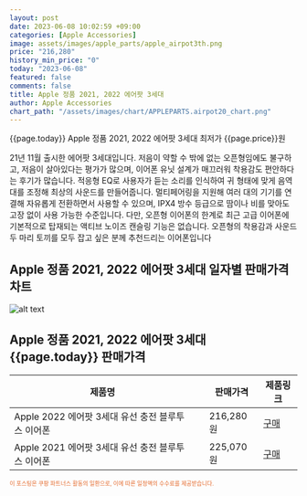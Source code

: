 ```yaml
---
layout: post
date: 2023-06-08 10:02:59 +09:00
categories: [Apple Accessories]
image: assets/images/apple_parts/apple_airpot3th.png
price: "216,280"
history_min_price: "0"
today: "2023-06-08"
featured: false
comments: false
title: Apple 정품 2021, 2022 에어팟 3세대
author: Apple Accessories
chart_path: "/assets/images/chart/APPLEPARTS.airpot20_chart.png"
---
```


{{page.today}} Apple 정품 2021, 2022 에어팟 3세대 최저가 {{page.price}}원

21년 11월 출시한 에어팟 3세대입니다.
저음이 약할 수 밖에 없는 오픈형임에도 불구하고, 저음이 살아있다는 평가가 많으며, 이어폰 유닛 설계가 매끄러워 착용감도 편안하다는 후기가 많습니다.
적응형 EQ로 사용자가 듣는 소리를 인식하여 귀 형태에 맞게 음역대를 조정해 최상의 사운드를 만들어줍니다.
멀티페어링을 지원해 여러 대의 기기를 연결해 자유롭게 전환하면서 사용할 수 있으며, IPX4 방수 등급으로 땀이나 비를 맞아도 고장 없이 사용 가능한 수준입니다.
다만, 오픈형 이어폰의 한계로 최근 고급 이어폰에 기본적으로 탑재되는 액티브 노이즈 캔슬링 기능은 없습니다.
오픈형의 착용감과 사운드 두 마리 토끼를 모두 잡고 싶은 분께 추천드리는 이어폰입니다

## Apple 정품 2021, 2022 에어팟 3세대 일자별 판매가격 차트
![alt text]({{page.chart_path}} "Apple 정품 2021, 2022 에어팟 3세대 판매가격 차트")

## Apple 정품 2021, 2022 에어팟 3세대 {{page.today}} 판매가격
<main>
<table id="rwd-table-large">
  <thead>
    <tr>
      <th>제품명</th>
      <th></th>
      <th>판매가격</th>
      <th>제품링크</th>
    </tr>
  </thead>
  <tbody><tr>
        <td>Apple 2022 에어팟 3세대 유선 충전 블루투스 이어폰</td>
        <td></td>
        <td>216,280원</td>
        <td><a href='https://link.coupang.com/a/SG83K' target='_blank'>구매</a></td>
        </tr><tr>
        <td>Apple 2021 에어팟 3세대 유선 충전 블루투스 이어폰</td>
        <td></td>
        <td>225,070원</td>
        <td><a href='https://link.coupang.com/a/SG88f' target='_blank'>구매</a></td>
        </tr></tbody>
</table>

</main>
<div style="color:#e56a2c;font-size: 0.7em;" >
이 포스팅은 쿠팡 파트너스 활동의 일환으로, 이에 따른 일정액의 수수료를 제공받습니다.
</div>
